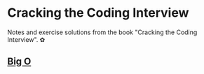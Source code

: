 # Cracking the Coding Interview
Notes and exercise solutions from the book "Cracking the Coding Interview". ✿

## [Big O](big-o/README.md)
